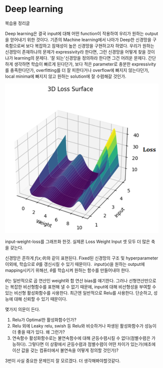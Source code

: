 # Deep learning
복습용 정리글

Deep learning은 결국 input에 대해 어떤 function이 작용하여 우리가 원하는 output을 얻어내기 위한 것이다. 기존의 Machine learning에서 나아가 Deep한 신경망을 구축함으로써 보다 복잡하고 잠재성이 높은 신경망을 구현하고자 하였다. 우리가 원하는 신경망이 존재하냐의 문제가 expressivity라 한다면, 그런 신경망을 어떻게 찾을 것이냐가 learning의 문제다. '잘 되는'신경망을 정의하라 한다면 그건 어려운 문제다. 간단하게 생각하면 학습이 빠르게 된다던가, 보다 적은 parameter로 충분한 expressivity를 충족한다던가, overfitting를 더 잘 피한다거나 overflow에 빠지지 않는다던가, local minima에 빠지지 않고 원하는 solution에 잘 수렴해갈 것인가.

![Alt text](image1-1.png)

input-weight-loss를 그래프화 한것. 실제론 Loss Weight Input 셋 모두 더 많은 축을 갖는다.

신경망은 흔하게 $f(x;\theta)$와 같이 표현된다. Fixed된 신경망의 구조 및 hyperparameter 이외에, 학습으로 $\theta$를 갱신시킬 수 있기 때문이다. $\ input(x)$을 원하는 output에 mapping시키기 위해선, $\theta$를 학습시켜 원하는 함수를 만들어내야 한다.

$\theta$는 일반적으로 곱 연산인 weight와 합 연산 bias를 얘기한다. 그러나 선형연산만으로는 복잡한 비선형함수를 표현해 낼 수 없기 때문에, input에 대해 비선형성을 부여할 수 있는 비선형 활성화함수를 사용한다. 최근엔 일반적으로 Relu를 사용한다. 단순하고, 성능에 대해 신뢰할 수 있기 때문이다.

몇가지 의문이 든다.

1. Relu가 Optimal한 활성화함수인가?
2. Relu 외에 Leaky relu, swish 등 Relu와 비슷하거나 파생된 활성화함수가 성능이 더 좋을 때가 있다. 왜 그런가?
3. 연속함수 활성화함수로는 불연속함수에 대해 균등수렴시킬 수 없다(점별수렴은 가능하다). 그렇다면 이 상황에서 균등수렴과 점별수렴이 어떤 차이가 있는가(애초에 이산 값을 갖는 컴퓨터에서 불연속을 어떻게 정의할 것인가)?

3번이 사실 중요한 문제인지 잘 모르겠다. 더 생각해봐야할것같다.
